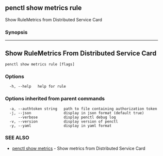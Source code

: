 ## penctl show metrics rule

Show RuleMetrics from Distributed Service Card

### Synopsis



---------------------------------
 Show RuleMetrics From Distributed Service Card 
---------------------------------


```
penctl show metrics rule [flags]
```

### Options

```
  -h, --help   help for rule
```

### Options inherited from parent commands

```
  -a, --authtoken string   path to file containing authorization token
  -j, --json               display in json format (default true)
      --verbose            display penctl debug log
  -v, --version            display version of penctl
  -y, --yaml               display in yaml format
```

### SEE ALSO
* [penctl show metrics](penctl_show_metrics.md)	 - Show metrics from Distributed Service Card


